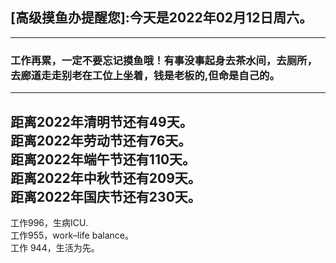 ## [高级摸鱼办提醒您]:今天是2022年02月12日周六。
---
### 工作再累，一定不要忘记摸鱼哦！有事没事起身去茶水间，去厕所，去廊道走走别老在工位上坐着，钱是老板的,但命是自己的。
---
距离2022年清明节还有49天。  
距离2022年劳动节还有76天。  
距离2022年端午节还有110天。  
距离2022年中秋节还有209天。  
距离2022年国庆节还有230天。  
---
工作996，生病ICU.  
工作955，work–life balance。  
工作 944，生活为先。